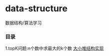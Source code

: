# data-structure
数据结构/算法学习

### 目录

1.topK问题:n个数中求最大的k个数  [大小堆结构实现](https://github.com/winter0245/data-structure/blob/master/src/main/java/com/winter/datastructure/structure/MyPriorityQueue.java)

